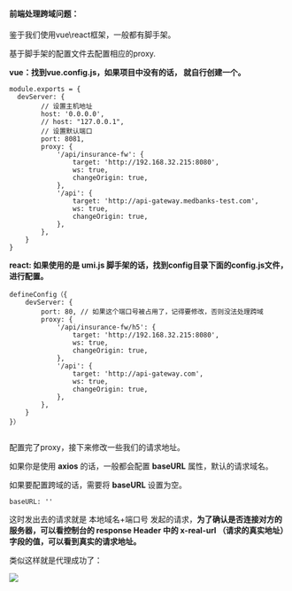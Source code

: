 #### **前端处理跨域问题：**



鉴于我们使用vue\react框架，一般都有脚手架。

基于脚手架的配置文件去配置相应的proxy.



**vue：找到vue.config.js，如果项目中没有的话， 就自行创建一个。**

```
module.exports = {
  devServer: {
      	// 设置主机地址
      	host: '0.0.0.0',
      	// host: "127.0.0.1",
      	// 设置默认端口
      	port: 8081,
 		proxy: {
      		'/api/insurance-fw': {
        		target: 'http://192.168.32.215:8080',
        		ws: true,
        		changeOrigin: true,
     	 	},
      		'/api': {
        		target: 'http://api-gateway.medbanks-test.com',
        		ws: true,
        		changeOrigin: true,
      		},
    	},
    }
}
```



**react: 如果使用的是 umi.js 脚手架的话，找到config目录下面的config.js文件，进行配置。**

```
defineConfig（{
 	devServer: {
        port: 80, // 如果这个端口号被占用了，记得要修改，否则没法处理跨域
        proxy: {
            '/api/insurance-fw/h5': {
                target: 'http://192.168.32.215:8080',
                ws: true,
                changeOrigin: true,
            },
            '/api': {
                target: 'http://api-gateway.com',
                ws: true,
                changeOrigin: true,
            },
        },
    }
}）


```



配置完了proxy，接下来修改一些我们的请求地址。

如果你是使用 **axios** 的话，一般都会配置 **baseURL** 属性，默认的请求域名。

如果要配置跨域的话，需要将 **baseURL** 设置为空。

```
baseURL: ''
```

这时发出去的请求就是 本地域名+端口号 发起的请求，**为了确认是否连接对方的服务器，可以看控制台的 response Header 中的 x-real-url （请求的真实地址）字段的值，可以看到真实的请求地址。**



类似这样就是代理成功了：

![](https://i.loli.net/2021/11/30/FowqGNPXheHB9rv.png)

